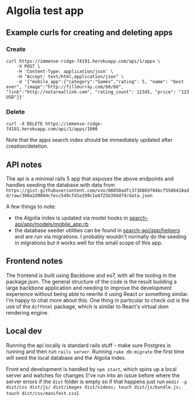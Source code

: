 # Algolia test app

## Example curls for creating and deleting apps


### Create

```
curl https://immense-ridge-74191.herokuapp.com/api/1/apps \
    -X POST \
    -H 'Content-Type: application/json' \
    -H "Accept: text/html,application/json" \
    -d '{"mobile_app":{"category":"Games","rating": 5, "name": "best ever", "image":"http://fillmurray.com/60/60", "link":"http://notareallink.com", "rating_count": 12345, "price": "123 USD"}}'
```

### Delete

```
curl -X DELETE https://immense-ridge-74191.herokuapp.com/api/1/apps/1000
```

Note that the apps search index should be immediately updated after creation/deletion.


## API notes

The api is a minimal rails 5 app that exposes the above endpoints and handles seeding the database with data from `https://gist.githubusercontent.com/vvo/08850adfc3736869f04bcf5586418add/raw/300a2d9804cfecc549cfd1e209c1e4f25b39dd79/data.json`

A few things to note:

- the Algolia index is updated via model hooks in [search-api/app/models/mobile_app.rb](search-api/app/models/mobile_app.rb)
- the database seeder utilities can be found in [search-api/app/helpers](search-api/app/helpers) and are run via migrations. I probably wouldn't normally do the seeding in migrations but it works well for the small scope of this app.


## Frontend notes

The frontend is built using Backbone and es7, with all the tooling in the package.json. The general structure of the code is the result building a large backbone application and needing to improve the development experience without being able to rewrite it using React or something similar. I'm happy to chat more about this. One thing in particular to check out is the use of the `diffhtml` package, which is similar to React's virtual dom rendering engine.

## Local dev

Running the api locally is standard rails stuff - make sure Postgres is running and then run `rails server`. Running `rake db:migrate` the first time will seed the local database and the Algolia index.

Front end development is handled by `npm start`, which spins up a local server and watches for changes (I've run into an issue before where the server errors if the `dist` folder is empty so if that happens just run `mkdir -p dist/css dist/js/ dist/images dist/videos; touch dist/js/bundle.js; touch dist/css/manifest.css`).
